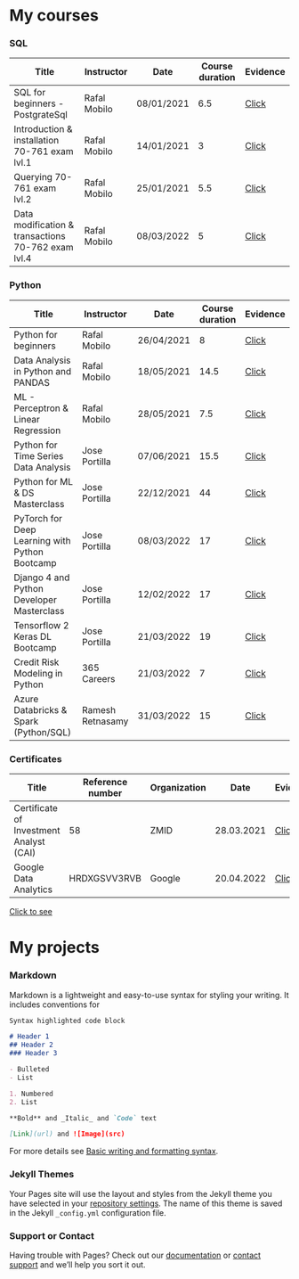 # My courses

### SQL

| Title                                              | Instructor   | Date       | Course duration | Evidence |
| ---------------------------------------------------| -------------|------------|-----------------|----------|
| SQL for beginners - PostgrateSql                   | Rafal Mobilo | 08/01/2021 | 6.5             | [Click](https://github.com/maciej-mlynski/Maciej_Portfolio/blob/main/Images/SQLBeginners01.21.png?raw=true)
| Introduction & installation 70-761 exam lvl.1      | Rafal Mobilo | 14/01/2021 | 3               | [Click](https://github.com/maciej-mlynski/Maciej_Portfolio/blob/main/Images/70-761SQL01.21.png?raw=true)
| Querying 70-761 exam lvl.2                         | Rafal Mobilo | 25/01/2021 | 5.5             | [Click](https://github.com/maciej-mlynski/Maciej_Portfolio/blob/main/Images/70-761_2SQL01.21.png?raw=true)
| Data modification & transactions 70-762 exam lvl.4 | Rafal Mobilo | 08/03/2022 | 5               | [Click](https://github.com/maciej-mlynski/Maciej_Portfolio/blob/main/Images/70-762SQL03.22.png?raw=true)



### Python
| Title                                              | Instructor       | Date       | Course duration | Evidence |
| ---------------------------------------------------| -----------------|------------|-----------------|----------|
| Python for beginners                               | Rafal Mobilo     | 26/04/2021 | 8               | [Click](https://github.com/maciej-mlynski/Maciej_Portfolio/blob/main/Images/PythonBeginners04.21.png?raw=true)
| Data Analysis in Python and PANDAS                 | Rafal Mobilo     | 18/05/2021 | 14.5            | [Click](https://github.com/maciej-mlynski/Maciej_Portfolio/blob/main/Images/DataScience05.2021.png?raw=true)
| ML - Perceptron & Linear Regression                | Rafal Mobilo     | 28/05/2021 | 7.5             | [Click](https://github.com/maciej-mlynski/Maciej_Portfolio/blob/main/Images/MachineLearning05.21.png?raw=true)
| Python for Time Series Data Analysis               | Jose Portilla    | 07/06/2021 | 15.5            | [Click](https://github.com/maciej-mlynski/Maciej_Portfolio/blob/main/Images/TimeSeriesSnalysis06.21.png?raw=true)
| Python for ML & DS Masterclass                     | Jose Portilla    | 22/12/2021 | 44              | [Click](https://github.com/maciej-mlynski/Maciej_Portfolio/blob/main/Images/MLDSMasterclass11.21.png?raw=true)
| PyTorch for Deep Learning with Python Bootcamp     | Jose Portilla    | 08/03/2022 | 17              | [Click](https://github.com/maciej-mlynski/Maciej_Portfolio/blob/main/Images/PyTorch03.22.png?raw=true)
| Django 4 and Python Developer Masterclass          | Jose Portilla    | 12/02/2022 | 17              | [Click](https://github.com/maciej-mlynski/Maciej_Portfolio/blob/main/Images/Django02.22.png?raw=true)
| Tensorflow 2 Keras DL Bootcamp                     | Jose Portilla    | 21/03/2022 | 19              | [Click](https://github.com/maciej-mlynski/Maciej_Portfolio/blob/main/Images/Tensorflow03.22.png?raw=true)
| Credit Risk Modeling in Python                     | 365 Careers      | 21/03/2022 | 7               | [Click](https://github.com/maciej-mlynski/Maciej_Portfolio/blob/main/Images/RiskModelingPython03.22.png?raw=true)
| Azure Databricks & Spark (Python/SQL)              | Ramesh Retnasamy | 31/03/2022 | 15              | [Click](https://github.com/maciej-mlynski/Maciej_Portfolio/blob/main/Images/AzureSpark03.22.png?raw=true)


### Certificates
| Title                                              | Reference number | Organization | Date          | Evidence         
| ---------------------------------------------------| -----------------|--------------|---------------|----------
| Certificate of Investment Analyst (CAI)            | 58               | ZMID         | 28.03.2021    | [Click](https://github.com/maciej-mlynski/Maciej_Portfolio/blob/main/Images/CAI2021.png?raw=true)
| Google Data Analytics                              | HRDXGSVV3RVB     | Google       | 20.04.2022    | [Click](https://github.com/maciej-mlynski/Maciej_Portfolio/blob/main/Images/googleAnalytics04.22.png?raw=true)



[Click to see](https://github.com/maciej-mlynski/Maciej_Portfolio/blob/main/Images/PythonForBeginers04.2021.png?raw=true)


# My projects







### Markdown

Markdown is a lightweight and easy-to-use syntax for styling your writing. It includes conventions for

```markdown
Syntax highlighted code block

# Header 1
## Header 2
### Header 3

- Bulleted
- List

1. Numbered
2. List

**Bold** and _Italic_ and `Code` text

[Link](url) and ![Image](src)
```

For more details see [Basic writing and formatting syntax](https://docs.github.com/en/github/writing-on-github/getting-started-with-writing-and-formatting-on-github/basic-writing-and-formatting-syntax).

### Jekyll Themes

Your Pages site will use the layout and styles from the Jekyll theme you have selected in your [repository settings](https://github.com/maciej-mlynski/Maciej_Portfolio/settings/pages). The name of this theme is saved in the Jekyll `_config.yml` configuration file.

### Support or Contact

Having trouble with Pages? Check out our [documentation](https://docs.github.com/categories/github-pages-basics/) or [contact support](https://support.github.com/contact) and we’ll help you sort it out.
